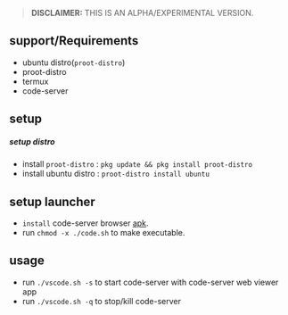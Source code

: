 >**DISCLAIMER:** THIS IS AN ALPHA/EXPERIMENTAL VERSION.
## support/Requirements
- ubuntu distro(`proot-distro`)
- proot-distro
- termux
- code-server

## setup

##### setup distro
- install `proot-distro` : `pkg update && pkg install proot-distro`
- install ubuntu distro : `proot-distro install ubuntu`

## setup launcher
- `install` code-server browser [apk](app/code-server_1.apk).
- run `chmod -x ./code.sh` to make executable.

## usage
- run `./vscode.sh -s` to start code-server with code-server web viewer app
- run `./vscode.sh -q` to stop/kill code-server
